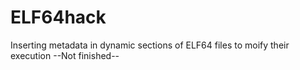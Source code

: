 # ELF64hack
Inserting metadata in dynamic sections of ELF64 files to moify their execution
--Not finished--
